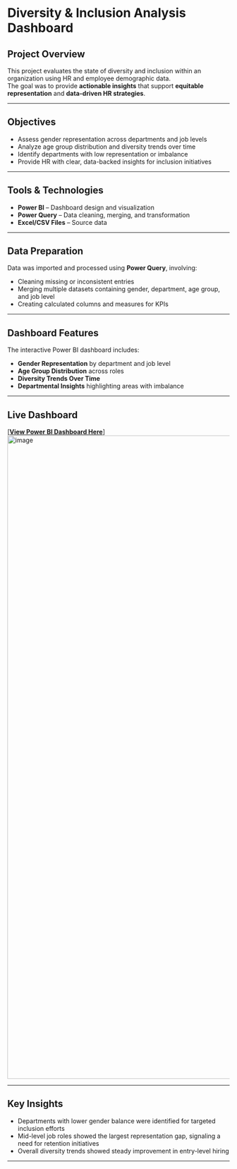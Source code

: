 # Diversity & Inclusion Analysis Dashboard

## Project Overview
This project evaluates the state of diversity and inclusion within an organization using HR and employee demographic data.  
The goal was to provide **actionable insights** that support **equitable representation** and **data-driven HR strategies**.

---

## Objectives
- Assess gender representation across departments and job levels  
- Analyze age group distribution and diversity trends over time  
- Identify departments with low representation or imbalance  
- Provide HR with clear, data-backed insights for inclusion initiatives  

---

## Tools & Technologies
- **Power BI** – Dashboard design and visualization  
- **Power Query** – Data cleaning, merging, and transformation  
- **Excel/CSV Files** – Source data   

---

## Data Preparation
Data was imported and processed using **Power Query**, involving:
- Cleaning missing or inconsistent entries  
- Merging multiple datasets containing gender, department, age group, and job level  
- Creating calculated columns and measures for KPIs  

---

## Dashboard Features
The interactive Power BI dashboard includes:
- **Gender Representation** by department and job level  
- **Age Group Distribution** across roles  
- **Diversity Trends Over Time**  
- **Departmental Insights** highlighting areas with imbalance  

---

## Live Dashboard
[**[View Power BI Dashboard Here](https://app.powerbi.com/view?r=eyJrIjoiZTk4NTMxNzEtMWUxNS00MTAzLTg3NWYtZWNmMzIxNmU2MzllIiwidCI6IjZiNjIzMTJmLWJkNDctNDY0My1hNDc3LTI4MjE5ZWU3YzY3YiJ9)**] 
<img width="2540" height="1460" alt="image" src="https://github.com/user-attachments/assets/e848d309-e9c3-49cb-81a8-786ada97e71c" />

---

## Key Insights
- Departments with lower gender balance were identified for targeted inclusion efforts  
- Mid-level job roles showed the largest representation gap, signaling a need for retention initiatives  
- Overall diversity trends showed steady improvement in entry-level hiring  

---


